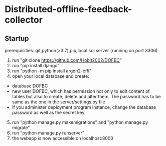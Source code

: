 # Distributed-offline-feedback-collector
## Startup
prerequisities: git,python(>3.7),pip,local sql server (running on port 3306) 
1. run "git clone https://github.com/Hobit2002/DOFBC"
2. run "pip install django"
3. run "python -m pip install argon2-cffi"
4. open your local database and create:
* database DOFBC
* new user DOFBC, which has permission not only to edit content of tables but also to create, delete and alter them. The password has to be same as the one in the server/settings.py file
* if you administer deployment program instance, change the database password as well as the secret key.
5. run "python manage.py makemigrations" and "python manage.py migrate"
6. run "python manage.py runserver"
7. the webapp is now accessible on localhost:8000